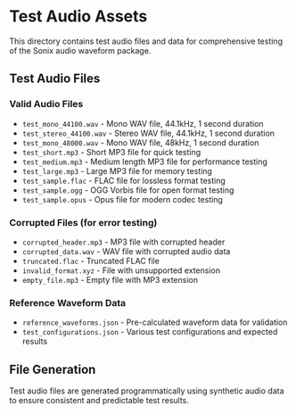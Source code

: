 # Test Audio Assets

This directory contains test audio files and data for comprehensive testing of the Sonix audio waveform package.

## Test Audio Files

### Valid Audio Files
- `test_mono_44100.wav` - Mono WAV file, 44.1kHz, 1 second duration
- `test_stereo_44100.wav` - Stereo WAV file, 44.1kHz, 1 second duration
- `test_mono_48000.wav` - Mono WAV file, 48kHz, 1 second duration
- `test_short.mp3` - Short MP3 file for quick testing
- `test_medium.mp3` - Medium length MP3 file for performance testing
- `test_large.mp3` - Large MP3 file for memory testing
- `test_sample.flac` - FLAC file for lossless format testing
- `test_sample.ogg` - OGG Vorbis file for open format testing
- `test_sample.opus` - Opus file for modern codec testing

### Corrupted Files (for error testing)
- `corrupted_header.mp3` - MP3 file with corrupted header
- `corrupted_data.wav` - WAV file with corrupted audio data
- `truncated.flac` - Truncated FLAC file
- `invalid_format.xyz` - File with unsupported extension
- `empty_file.mp3` - Empty file with MP3 extension

### Reference Waveform Data
- `reference_waveforms.json` - Pre-calculated waveform data for validation
- `test_configurations.json` - Various test configurations and expected results

## File Generation

Test audio files are generated programmatically using synthetic audio data to ensure consistent and predictable test results.